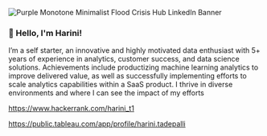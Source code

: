 ![Purple Monotone Minimalist Flood Crisis Hub LinkedIn Banner](https://user-images.githubusercontent.com/39814030/195680113-a05b9c05-79f8-4865-9a86-c44effdb5ccf.png)




### 🔭 Hello, I'm Harini! 

I’m a self starter, an innovative and highly motivated data enthusiast with 5+ years of experience in analytics, customer success, and data science solutions. Achievements include productizing machine learning analytics to improve delivered value, as well as successfully implementing efforts to scale analytics capabilities within a SaaS product. I thrive in diverse environments and where I can see the impact of my efforts 

https://www.hackerrank.com/harini_t1 

https://public.tableau.com/app/profile/harini.tadepalli



<!--
**HariniTade/HariniTade** is a ✨ _special_ ✨ repository because its `README.md` (this file) appears on your GitHub profile.

Here are some ideas to get you started:

- 🔭 I’m currently working on ...
- 🌱 I’m currently learning ...
- 👯 I’m looking to collaborate on ...
- 🤔 I’m looking for help with ...
- 💬 Ask me about ...
- 📫 How to reach me: ...
- 😄 Pronouns: ...
- ⚡ Fun fact: ...
-->
